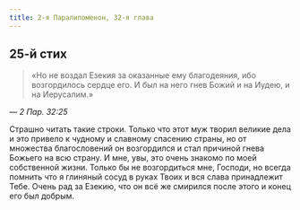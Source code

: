 ```yaml
---
title: 2-я Паралипоменон, 32-я глава
---
```


## 25-й стих

> «Но не воздал Езекия за оказанные ему благодеяния, ибо возгордилось сердце его.
> И был на него гнев Божий и на Иудею, и на Иерусалим.»

— <cite>2&nbsp;Пар.&nbsp;32:25</cite>

Страшно читать такие строки. Только что этот муж творил великие дела и это привело
к чудному и славному спасению страны, но от множества благословений он возгордился
и стал причиной гнева Божьего на всю страну. И мне, увы, это очень знакомо по моей
собственной жизни. Только бы не возгордиться мне, Господи, но всегда помнить что я
глиняный сосуд в руках Твоих и вся слава принадлежит Тебе. Очень рад за Езекию,
что он всё же смирился после этого и конец его был добрым.
